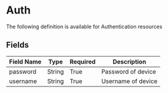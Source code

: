 # Auth

The following definition is available for Authentication resources
## Fields
| Field Name | Type  | Required  | Description   |
| --         | --    | --        | --            |
|password|String|True|Password of device|
|username|String|True|Username of device|